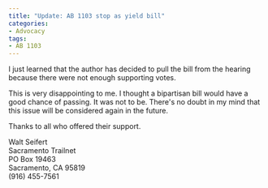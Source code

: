 ```yaml
---
title: "Update: AB 1103 stop as yield bill"
categories:
- Advocacy
tags:
- AB 1103
---
```


I just learned that the author has decided to pull the bill from the hearing because there were not enough supporting votes.

This is very disappointing to me. I thought a bipartisan bill would have a good chance of passing. It was not to be. There's no doubt in my mind that this issue will be considered again in the future.

Thanks to all who offered their support.

Walt Seifert<br>
Sacramento Trailnet<br>
PO Box 19463<br>
Sacramento, CA 95819<br>
(916) 455-7561
